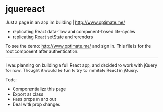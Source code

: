 # jquereact
Just a page in an app im building | http://www.optimate.me/

- replicating React data-flow and component-based life-cycles
- replicating React setState and rerenders

To see the demo: http://www.optimate.me/ and sign in. This file is for the root component after authentication.

-----------
I was planning on building a full React app, and decided to work with jQuery for now. Thought it would be fun to try to immitate React in jQuery.


Todo:

- Componentialize this page
- Export as class
- Pass props in and out
- Deal with prop changes
